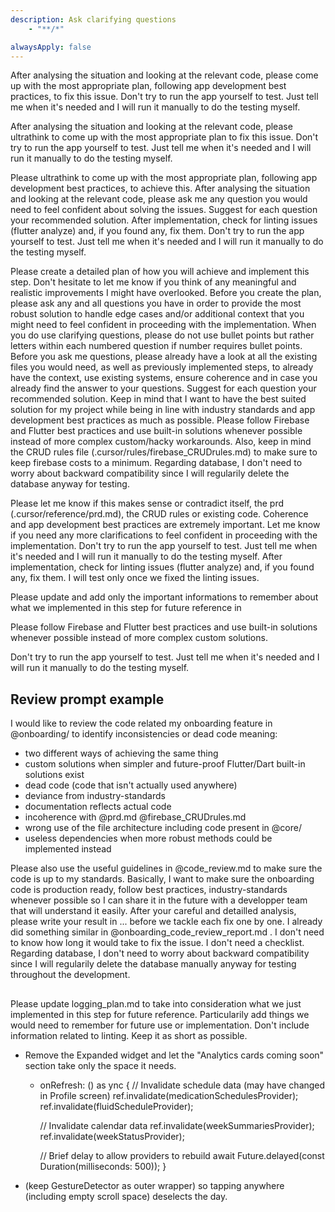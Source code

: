 ```yaml
---
description: Ask clarifying questions
    - "**/*"

alwaysApply: false
---
```

After analysing the situation and looking at the relevant code, please come up with the most appropriate plan, following app development best practices, to fix this issue. Don't try to run the app yourself to test. Just tell me when it's needed and I will run it manually to do the testing myself.

After analysing the situation and looking at the relevant code, please ultrathink to come up with the most appropriate plan to fix this issue. Don't try to run the app yourself to test. Just tell me when it's needed and I will run it manually to do the testing myself.

Please ultrathink to come up with the most appropriate plan, following app development best practices, to achieve this. After analysing the situation and looking at the relevant code, please ask me any question you would need to feel confident about solving the issues. Suggest for each question your recommended solution. After implementation, check for linting issues (flutter analyze) and, if you found any, fix them. Don't try to run the app yourself to test. Just tell me when it's needed and I will run it manually to do the testing myself.

Please create a detailed plan of how you will achieve and implement this step. Don't hesitate to let me know if you think of any meaningful and realistic improvements I might have overlooked.
Before you create the plan, please ask any and all questions you have in order to provide the most robust solution to handle edge cases and/or additional context that you might need to feel confident in proceeding with the implementation. When you do use clarifying questions, please do not use bullet points but rather letters within each numbered question if number requires bullet points. Before you ask me questions, please already have a look at all the existing files you would need, as well as previously implemented steps, to already have the context, use existing systems, ensure coherence and in case you already find the answer to your questions. Suggest for each question your recommended solution. Keep in mind that I want to have the best suited solution for my project while being in line with industry standards and app development best practices as much as possible. Please follow Firebase and Flutter best practices and use built-in solutions whenever possible instead of more complex custom/hacky workarounds. Also, keep in mind the CRUD rules file (.cursor/rules/firebase_CRUDrules.md) to make sure to keep firebase costs to a minimum. Regarding database, I don't need to worry about backward compatibility since I will regularily delete the database anyway for testing.

Please let me know if this makes sense or contradict itself, the prd (.cursor/reference/prd.md), the CRUD rules or existing code. Coherence and app development best practices are extremely important. Let me know if you need any more clarifications to feel confident in proceeding with the implementation. Don't try to run the app yourself to test. Just tell me when it's needed and I will run it manually to do the testing myself. After implementation, check for linting issues (flutter analyze) and, if you found any, fix them. I will test only once we fixed the linting issues.

Please update and add only the important informations to remember about what we implemented in this step for future reference in 

Please follow Firebase and Flutter best practices and use built-in solutions whenever possible instead of more complex custom solutions.

Don't try to run the app yourself to test. Just tell me when it's needed and I will run it manually to do the testing myself.

## Review prompt example ##
  
I would like to review the code related my onboarding feature in @onboarding/ to identify inconsistencies or dead code meaning:
- two different ways of achieving the same thing
- custom solutions when simpler and future-proof Flutter/Dart built-in solutions exist
- dead code (code that isn't actually used anywhere)
- deviance from industry-standards
- documentation reflects actual code
- incoherence with @prd.md @firebase_CRUDrules.md
- wrong use of the file architecture including code present in @core/ 
- useless dependencies when more robust methods could be implemented instead 

Please also use the useful guidelines in @code_review.md to make sure the code is up to my standards.
Basically, I want to make sure the onboarding code is production ready, follow best practices, industry-standards whenever possible so I can share it in the future with a developper team that will understand it easily.
After your careful and detailled analysis, please write your result in ... before we tackle each fix one by one.
I already did something similar in @onboarding_code_review_report.md . I don't need to know how long it would take to fix the issue. I don't need a checklist. Regarding database, I don't need to worry about backward compatibility since I will regularily delete the database manually anyway for testing throughout the development.

##

Please update logging_plan.md to take into consideration what we just implemented in this step for future reference. Particularily add things we would need to remember for future use or implementation. Don't include information related to linting. Keep it as short as possible.


- Remove the Expanded widget and let the "Analytics cards coming
  soon" section take only the space it needs. 
  - onRefresh: () as
ync {
    // Invalidate schedule data (may have changed in Profile screen)
    ref.invalidate(medicationSchedulesProvider);
    ref.invalidate(fluidScheduleProvider);

    // Invalidate calendar data
    ref.invalidate(weekSummariesProvider);
    ref.invalidate(weekStatusProvider);

    // Brief delay to allow providers to rebuild
    await Future.delayed(const Duration(milliseconds: 500));
  }
- (keep GestureDetector as outer wrapper) so tapping
  anywhere (including empty scroll space) deselects the day.

